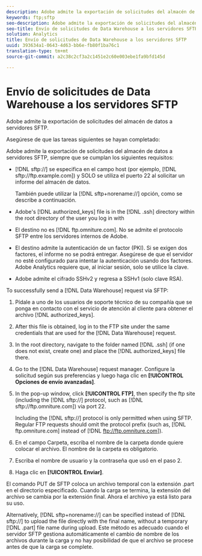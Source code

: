 ```yaml
---
description: Adobe admite la exportación de solicitudes del almacén de datos a servidores SFTP.
keywords: ftp;sftp
seo-description: Adobe admite la exportación de solicitudes del almacén de datos a servidores SFTP.
seo-title: Envío de solicitudes de Data Warehouse a los servidores SFTP
solution: Analytics
title: Envío de solicitudes de Data Warehouse a los servidores SFTP
uuid: 393634a1-0643-4d63-bb6e-fb80f1ba76c1
translation-type: tm+mt
source-git-commit: a2c38c2cf3a2c1451e2c60e003ebe1fa9bfd145d

---
```



# Envío de solicitudes de Data Warehouse a los servidores SFTP

Adobe admite la exportación de solicitudes del almacén de datos a servidores SFTP.

Asegúrese de que las tareas siguientes se hayan completado:

Adobe admite la exportación de solicitudes del almacén de datos a servidores SFTP, siempre que se cumplan los siguientes requisitos:

* [!DNL sftp://] se especifica en el campo host (por ejemplo, [!DNL sftp://ftp.example.com]) y SOLO se utiliza el puerto 22 al solicitar un informe del almacén de datos.

   También puede utilizar la [!DNL sftp+norename://] opción, como se describe a continuación.

* Adobe's [!DNL authorized_keys] file is in the [!DNL .ssh] directory within the root directory of the user you log in with

* El destino no es [!DNL ftp.omniture.com]. No se admite el protocolo SFTP entre los servidores internos de Adobe.
* El destino admite la autenticación de un factor (PKI). Si se exigen dos factores, el informe no se podrá entregar. Asegúrese de que el servidor no esté configurado para intentar la autenticación usando dos factores. Adobe Analytics requiere que, al iniciar sesión, solo se utilice la clave.
* Adobe admite el cifrado SSHv2 y regresa a SSHv1 (solo clave RSA).

To successfully send a [!DNL Data Warehouse] request via SFTP:

1. Pídale a uno de los usuarios de soporte técnico de su compañía que se ponga en contacto con el servicio de atención al cliente para obtener el archivo [!DNL authorized_keys].
1. After this file is obtained, log in to the FTP site under the same credentials that are used for the [!DNL Data Warehouse] request.
1. In the root directory, navigate to the folder named [!DNL .ssh] (if one does not exist, create one) and place the [!DNL authorized_keys] file there.

1. Go to the [!DNL Data Warehouse] request manager. Configure la solicitud según sus preferencias y luego haga clic en **[!UICONTROL Opciones de envío avanzadas]**.

1. In the pop-up window, click **[!UICONTROL FTP]**, then specify the ftp site (including the [!DNL sftp://] protocol, such as [!DNL sftp://ftp.omniture.com]) via port 22.

   Including the [!DNL sftp://] protocol is only permitted when using SFTP. Regular FTP requests should omit the protocol prefix (such as, [!DNL ftp.omniture.com] instead of [!DNL ftp://ftp.omniture.com]).

1. En el campo Carpeta, escriba el nombre de la carpeta donde quiere colocar el archivo. El nombre de la carpeta es obligatorio.
1. Escriba el nombre de usuario y la contraseña que usó en el paso 2.
1. Haga clic en **[!UICONTROL Enviar]**.

El comando PUT de SFTP coloca un archivo temporal con la extensión .part en el directorio especificado. Cuando la carga se termina, la extensión del archivo se cambia por la extensión final. Ahora el archivo ya está listo para su uso.

Alternatively, [!DNL sftp+norename://] can be specified instead of [!DNL sftp://] to upload the file directly with the final name, without a temporary [!DNL .part] file name during upload. Este método es adecuado cuando el servidor SFTP gestiona automáticamente el cambio de nombre de los archivos durante la carga y no hay posibilidad de que el archivo se procese antes de que la carga se complete.
